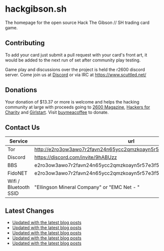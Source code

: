 # hackgibson.sh
The homepage for the open source Hack The Gibson // SH trading card game.


## Contributing

To add your card just submit a pull request with your card's front art, it would be added to the next run of set after community play testing.

Game play and discussions over the project is held the r2600 discord server. Come join us at [Discord](https://discord.com/invite/9hABUzz) or via IRC at https://www.scuttled.net/


## Donations

Your donation of $13.37 or more is welcome and helps the hacking community at large with proceeds going to [2600 Magazine](https://2600.com/), [Hackers for Charity](https://hackersforcharity.org) and [Girlstart](https://girlstart.org).  Visit [buymeacoffee](https://www.buymeacoffee.com/hackgibson.sh) to donate.


## Contact Us

Service | url
-|-
Tor | http://e2ro3ow3awo7r2favn24n65ycc2qmzkoayn5r57e3f56nvjwdcgg32ad.onion
Discord | https://discord.com/invite/9hABUzz
BBS | e2ro3ow3awo7r2favn24n65ycc2qmzkoayn5r57e3f56nvjwdcgg32ad.onion:23
FidoNET | e2ro3ow3awo7r2favn24n65ycc2qmzkoayn5r57e3f56nvjwdcgg32ad.onion:24554
Wifi / Bluetooth SSID | "Ellingson Mineral Company" or "EMC Net - <fidonet address>"

## Latest Changes
<!-- BLOG-POST-LIST:START -->
- [Updated with the latest blog posts](https://github.com/DFW2600/hackgibson.sh/commit/8a5945fd9af7f897b79e44548248f380d7b7713d)
- [Updated with the latest blog posts](https://github.com/DFW2600/hackgibson.sh/commit/9d1c8e3577b82d66d23d9b0897d509e16b894421)
- [Updated with the latest blog posts](https://github.com/DFW2600/hackgibson.sh/commit/65bad6beefe7413b1573db55c6418495b885db62)
- [Updated with the latest blog posts](https://github.com/DFW2600/hackgibson.sh/commit/2ddbd0883edb9ece1b8f0361d9a0ff015187bb73)
- [Updated with the latest blog posts](https://github.com/DFW2600/hackgibson.sh/commit/280f531bb1e5ae7bed73f8a17d01c3c726c7963d)
<!-- BLOG-POST-LIST:END -->
